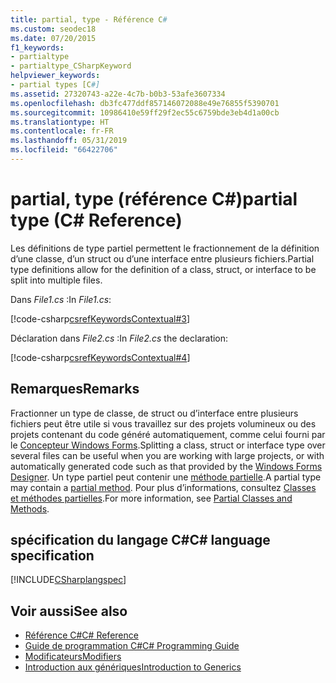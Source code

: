```yaml
---
title: partial, type - Référence C#
ms.custom: seodec18
ms.date: 07/20/2015
f1_keywords:
- partialtype
- partialtype_CSharpKeyword
helpviewer_keywords:
- partial types [C#]
ms.assetid: 27320743-a22e-4c7b-b0b3-53afe3607334
ms.openlocfilehash: db3fc477ddf857146072088e49e76855f5390701
ms.sourcegitcommit: 10986410e59ff29f2ec55c6759bde3eb4d1a00cb
ms.translationtype: HT
ms.contentlocale: fr-FR
ms.lasthandoff: 05/31/2019
ms.locfileid: "66422706"
---
```

# <a name="partial-type-c-reference"></a><span data-ttu-id="fa64f-102">partial, type (référence C#)</span><span class="sxs-lookup"><span data-stu-id="fa64f-102">partial type (C# Reference)</span></span>

<span data-ttu-id="fa64f-103">Les définitions de type partiel permettent le fractionnement de la définition d’une classe, d’un struct ou d’une interface entre plusieurs fichiers.</span><span class="sxs-lookup"><span data-stu-id="fa64f-103">Partial type definitions allow for the definition of a class, struct, or interface to be split into multiple files.</span></span>

<span data-ttu-id="fa64f-104">Dans *File1.cs* :</span><span class="sxs-lookup"><span data-stu-id="fa64f-104">In *File1.cs*:</span></span>

[!code-csharp[csrefKeywordsContextual#3](~/samples/snippets/csharp/VS_Snippets_VBCSharp/csrefKeywordsContextual/CS/csrefKeywordsContextual.cs#3)]  

<span data-ttu-id="fa64f-105">Déclaration dans *File2.cs* :</span><span class="sxs-lookup"><span data-stu-id="fa64f-105">In *File2.cs* the declaration:</span></span>

[!code-csharp[csrefKeywordsContextual#4](~/samples/snippets/csharp/VS_Snippets_VBCSharp/csrefKeywordsContextual/CS/csrefKeywordsContextual.cs#4)]  

## <a name="remarks"></a><span data-ttu-id="fa64f-106">Remarques</span><span class="sxs-lookup"><span data-stu-id="fa64f-106">Remarks</span></span>

<span data-ttu-id="fa64f-107">Fractionner un type de classe, de struct ou d’interface entre plusieurs fichiers peut être utile si vous travaillez sur des projets volumineux ou des projets contenant du code généré automatiquement, comme celui fourni par le [Concepteur Windows Forms](../../../framework/winforms/controls/developing-windows-forms-controls-at-design-time.md).</span><span class="sxs-lookup"><span data-stu-id="fa64f-107">Splitting a class, struct or interface type over several files can be useful when you are working with large projects, or with automatically generated code such as that provided by the [Windows Forms Designer](../../../framework/winforms/controls/developing-windows-forms-controls-at-design-time.md).</span></span> <span data-ttu-id="fa64f-108">Un type partiel peut contenir une [méthode partielle](partial-method.md).</span><span class="sxs-lookup"><span data-stu-id="fa64f-108">A partial type may contain a [partial method](partial-method.md).</span></span> <span data-ttu-id="fa64f-109">Pour plus d’informations, consultez [Classes et méthodes partielles](../../programming-guide/classes-and-structs/partial-classes-and-methods.md).</span><span class="sxs-lookup"><span data-stu-id="fa64f-109">For more information, see [Partial Classes and Methods](../../programming-guide/classes-and-structs/partial-classes-and-methods.md).</span></span>

## <a name="c-language-specification"></a><span data-ttu-id="fa64f-110">spécification du langage C#</span><span class="sxs-lookup"><span data-stu-id="fa64f-110">C# language specification</span></span>

[!INCLUDE[CSharplangspec](~/includes/csharplangspec-md.md)]

## <a name="see-also"></a><span data-ttu-id="fa64f-111">Voir aussi</span><span class="sxs-lookup"><span data-stu-id="fa64f-111">See also</span></span>

- [<span data-ttu-id="fa64f-112">Référence C#</span><span class="sxs-lookup"><span data-stu-id="fa64f-112">C# Reference</span></span>](../index.md)
- [<span data-ttu-id="fa64f-113">Guide de programmation C#</span><span class="sxs-lookup"><span data-stu-id="fa64f-113">C# Programming Guide</span></span>](../../programming-guide/index.md)
- [<span data-ttu-id="fa64f-114">Modificateurs</span><span class="sxs-lookup"><span data-stu-id="fa64f-114">Modifiers</span></span>](modifiers.md)
- [<span data-ttu-id="fa64f-115">Introduction aux génériques</span><span class="sxs-lookup"><span data-stu-id="fa64f-115">Introduction to Generics</span></span>](../../programming-guide/generics/index.md)
